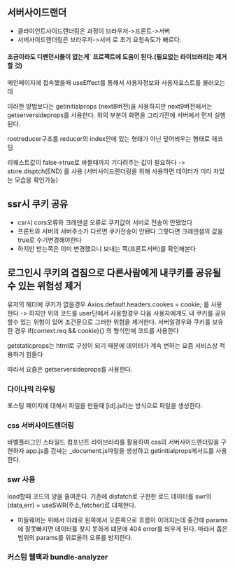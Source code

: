 ## 서버사이드랜더
- 클라이언트사이드랜더링은 과정이 브라우저->프론트->서버
- 서버사이드랜더링은 브라우저->서버 로 초기 요청속도가 빠르다.

#### 조금이라도 디펜던시들이 없는게` 프로젝트에 도움이 된다.(필요없는 라이브러리는 제거할 것)

메인페이지에 접속했을때 useEffect를 통해서 사용자정보와 사용자포스트를 불러오는데

이러한 방법보다는 getinitialprops (next8버전)을 사용하지만 next9버전에서는 getserversideprops를 사용한다.
위의 부분이 화면을 그리기전에 서버에서 먼저 실행된다.

 rootreducer구조를 reducer의 index안에 있는 형태가 아닌 덮어씌우는 형태로 재코딩
 
리퀘스트값이 false->true로 바뀔때까지 기다려주는 값이 필요하다
-> store.disptch(END) 를 사용   (서버사이드렌더링을 위해 사용하면 데이터가 미리 차있는 모습을 확인가능)

## ssr시 쿠키 공유
- csr시 cors오류와 크레덴셜 오류로 쿠키값이 서버로 전송이 안됐었다
- 프론트와 서버의 서버주소가 다르면 쿠키전송이 안됀다 그렇다면 크레덴셜의 값을 true로 수기변경해야한다
- 하지만 받는쪽은 이미 변경했으니 보내는 쪽(프론트서버)를 확인해본다

## 로그인시 쿠키의 겹침으로 다른사람에게 내쿠키를 공유될수 있는 위험성 제거
유저의 헤더에 쿠키가 없을경우 
Axios.default.headers.cookes = cookie; 를 사용한다 
-> 하지만 위의 코드를 user단에서 사용할경우 다음 사용자에게도 내 쿠키를 공유할수 있는 위험이 있어 조건문으로 그러한 위험을 제거한다.
서버일경우와 쿠키를 보유한 경우 if(context.req && cookie){} 의 형식안에 코드를 사용한다


getstaticprops는 html로 구성이 되기 때문에 데이터가 계속 변하는 요즘 서비스상 적용하기 힘들다

따라서 요즘은 getserversideprops를 사용한다. 

### 다이나믹 라우팅
포스팅 페이지에 대해서 파일을 만들때 [id].js라는 방식으로 파일을 생성한다.
 
### css 서버사이드렌더링
바벨플러그인 스타일드 컴포넌트 라이브러리를 활용하여 css의 서버사이드렌더링을 구현하자
app.js를 감싸는 _document.js파일을 생성하고 getinitialprops메서드를 사용한다. 

### swr 사용

load할때 코드의 양을 줄여준다.
기존에 disfatch로 구현한 로드 데이터를 swr의 (data,err) = useSWR(주소,fetcher)로 대체한다.

- 미들웨어는 위에서 아래로 왼쪽에서 오른쪽으로 흐름이 이어지는데 중간에 params에 잘못빠지면 데이터를 찾지 못하게 떄문에
404 error를 띄우게 된다. 따라서 좁은 범위의 params를 위로올려 오류를 방지한다.

### 커스텀 웹팩과 bundle-analyzer


